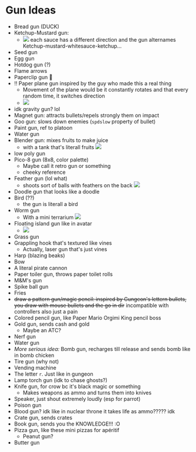 # Gun Ideas
- Bread gun (DUCK)
- Ketchup-Mustard gun: 
  - ![](@attachment/Clipboard_2022-01-26-21-27-49.png)
  each sauce has a different direction and the gun alternames Ketchup-mustard-whitesauce-ketchup...
- Seed gun
- Egg gun
- Hotdog gun (?)
- Flame arrows
- Paperclip gun :paperclip:
- !! Paper plane gun inspired by the guy who made this a real thing
  - Movement of the plane would be it constantly rotates and that every random time, it switches direction 
  - ![](@attachment/Clipboard_2022-01-26-21-42-36.png)
- idk gravity gun? lol
- Magnet gun: attracts bullets/repels strongly them on impact
- Goo gun: slows down enemies (`spdslow` property of bullet)
- Paint gun, ref to platoon
- Water gun
- Blender gun: mixes fruits to make juice
  - with a tank that's literall fruits 
  ![](@attachment/Clipboard_2022-01-26-21-33-41.png)
- low poly gun
- Pico-8 gun (8x8, color palette)
  - Maybe call it retro gun or something
  - cheeky reference
- Feather gun (lol what)
  - shoots sort of balls with feathers on the back
  ![](@attachment/Clipboard_2022-01-26-21-37-29.png)
- Doodle gun that looks like a doodle
- Bird (??) 
  - the gun is literall a bird
- Worm gun
  - With a mini terrarium
  ![](@attachment/Clipboard_2022-01-26-21-38-41.png)
- Floating island gun like in avatar
  - ![](@attachment/Clipboard_2022-01-26-21-39-22.png)
- Grass gun
- Grappling hook that's textured like vines
  - Actually, laser gun that's just vines
- Harp (blazing beaks)
- Bow
- A literal pirate cannon
- Paper toiler gun, throws paper toilet rolls
- M&M's gun
- Spike ball gun
- Fries
- ~~draw a pattern gun/magic pencil: inspired by Gungeon's lettern bullets, you draw with mouse bullets and the go in dir~~ incompatible with controllers also just a pain
- Colored pencil gun, like Paper Mario Orgimi King pencil boss
- Gold gun, sends cash and gold
  - Maybe an ATC?
- Nerf gun
- Water gun
- _More serious idea:_ Bomb gun, recharges till release and sends bomb like in bomb chicken
- Tire gun (why not)
- Vending machine
- The letter `r`. Just like in gungeon
- Lamp torch gun (idk to chase ghosts?)
- Knife gun, for crow bc it's black magic or something
  - Makes weapons as ammo and turns them into knives
- Speaker, just shout extremely loudly (esp for parrot)
- Poison gun
- Blood gun? idk like in nuclear throne it takes life as ammo????? idk
- Crate gun, sends crates
- Book gun, sends you the KNOWLEDGE!!! :O
- Pizza gun, like these mini pizzas for apéritif
  - Peanut gun?
- Butter gun